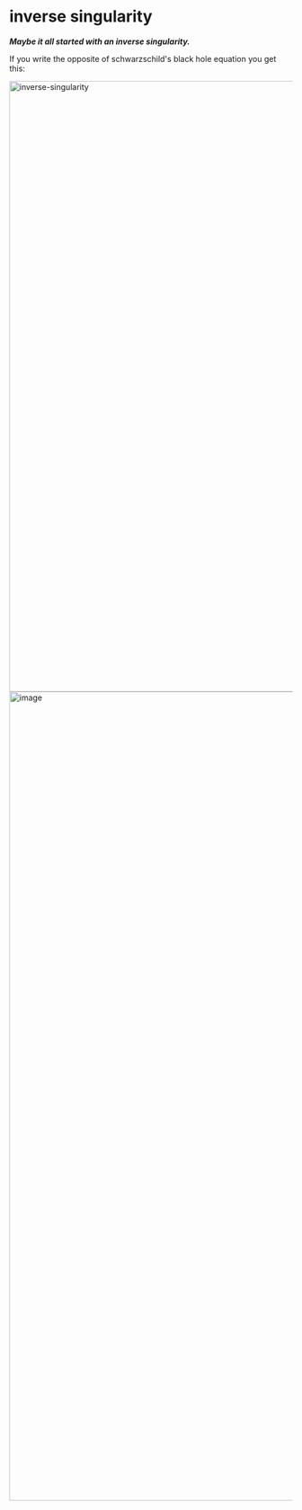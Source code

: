# inverse singularity

***Maybe it all started with an inverse singularity.***

If you write the opposite of schwarzschild's black hole equation you get this:

 <img width="1923" height="1087" alt="inverse-singularity" src="https://github.com/user-attachments/assets/cc209699-698b-40f4-ad7b-1fe48d2a2589" />

<img width="2555" height="1440" alt="image" src="https://github.com/user-attachments/assets/1f738edd-1c2e-4cc6-8497-9e0fcf2d501a" />
